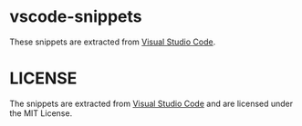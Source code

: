 # vscode-snippets

These snippets are extracted from [Visual Studio Code](https://github.com/microsoft/vscode).

# LICENSE

The snippets are extracted from [Visual Studio Code](https://github.com/microsoft/vscode) and are licensed under the MIT License.